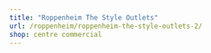 ```yaml
---
title: "Roppenheim The Style Outlets"
url: /roppenheim/roppenheim-the-style-outlets-2/
shop: centre commercial
---
```

